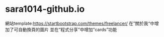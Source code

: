 # sara1014-github.io
網站template:https://startbootstrap.com/themes/freelancer/
在”關於我“中增加了可自動換頁的圖片
並在“程式分享”中增加“cards”功能
